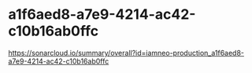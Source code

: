 # a1f6aed8-a7e9-4214-ac42-c10b16ab0ffc
https://sonarcloud.io/summary/overall?id=iamneo-production_a1f6aed8-a7e9-4214-ac42-c10b16ab0ffc

